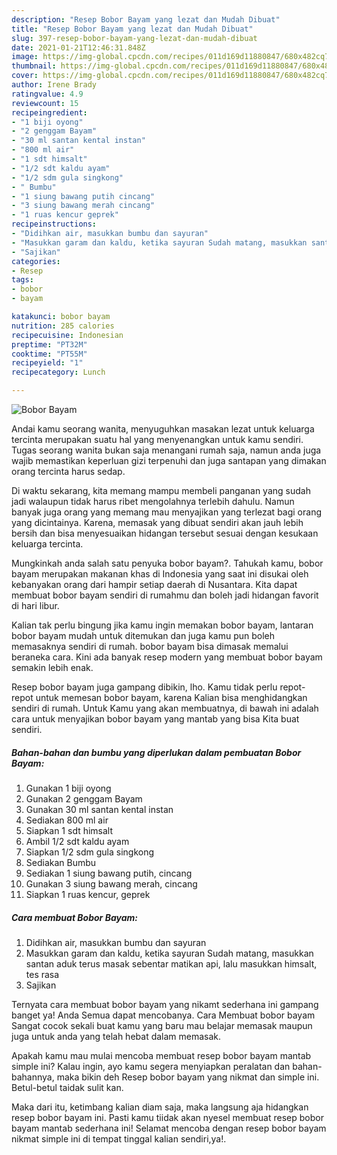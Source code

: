 ```yaml
---
description: "Resep Bobor Bayam yang lezat dan Mudah Dibuat"
title: "Resep Bobor Bayam yang lezat dan Mudah Dibuat"
slug: 397-resep-bobor-bayam-yang-lezat-dan-mudah-dibuat
date: 2021-01-21T12:46:31.848Z
image: https://img-global.cpcdn.com/recipes/011d169d11880847/680x482cq70/bobor-bayam-foto-resep-utama.jpg
thumbnail: https://img-global.cpcdn.com/recipes/011d169d11880847/680x482cq70/bobor-bayam-foto-resep-utama.jpg
cover: https://img-global.cpcdn.com/recipes/011d169d11880847/680x482cq70/bobor-bayam-foto-resep-utama.jpg
author: Irene Brady
ratingvalue: 4.9
reviewcount: 15
recipeingredient:
- "1 biji oyong"
- "2 genggam Bayam"
- "30 ml santan kental instan"
- "800 ml air"
- "1 sdt himsalt"
- "1/2 sdt kaldu ayam"
- "1/2 sdm gula singkong"
- " Bumbu"
- "1 siung bawang putih cincang"
- "3 siung bawang merah cincang"
- "1 ruas kencur geprek"
recipeinstructions:
- "Didihkan air, masukkan bumbu dan sayuran"
- "Masukkan garam dan kaldu, ketika sayuran Sudah matang, masukkan santan aduk terus masak sebentar matikan api, lalu masukkan himsalt, tes rasa"
- "Sajikan"
categories:
- Resep
tags:
- bobor
- bayam

katakunci: bobor bayam 
nutrition: 285 calories
recipecuisine: Indonesian
preptime: "PT32M"
cooktime: "PT55M"
recipeyield: "1"
recipecategory: Lunch

---
```



![Bobor Bayam](https://img-global.cpcdn.com/recipes/011d169d11880847/680x482cq70/bobor-bayam-foto-resep-utama.jpg)

Andai kamu seorang wanita, menyuguhkan masakan lezat untuk keluarga tercinta merupakan suatu hal yang menyenangkan untuk kamu sendiri. Tugas seorang  wanita bukan saja menangani rumah saja, namun anda juga wajib memastikan keperluan gizi terpenuhi dan juga santapan yang dimakan orang tercinta harus sedap.

Di waktu  sekarang, kita memang mampu membeli panganan yang sudah jadi walaupun tidak harus ribet mengolahnya terlebih dahulu. Namun banyak juga orang yang memang mau menyajikan yang terlezat bagi orang yang dicintainya. Karena, memasak yang dibuat sendiri akan jauh lebih bersih dan bisa menyesuaikan hidangan tersebut sesuai dengan kesukaan keluarga tercinta. 



Mungkinkah anda salah satu penyuka bobor bayam?. Tahukah kamu, bobor bayam merupakan makanan khas di Indonesia yang saat ini disukai oleh kebanyakan orang dari hampir setiap daerah di Nusantara. Kita dapat membuat bobor bayam sendiri di rumahmu dan boleh jadi hidangan favorit di hari libur.

Kalian tak perlu bingung jika kamu ingin memakan bobor bayam, lantaran bobor bayam mudah untuk ditemukan dan juga kamu pun boleh memasaknya sendiri di rumah. bobor bayam bisa dimasak memalui beraneka cara. Kini ada banyak resep modern yang membuat bobor bayam semakin lebih enak.

Resep bobor bayam juga gampang dibikin, lho. Kamu tidak perlu repot-repot untuk memesan bobor bayam, karena Kalian bisa menghidangkan sendiri di rumah. Untuk Kamu yang akan membuatnya, di bawah ini adalah cara untuk menyajikan bobor bayam yang mantab yang bisa Kita buat sendiri.

<!--inarticleads1-->

##### Bahan-bahan dan bumbu yang diperlukan dalam pembuatan Bobor Bayam:

1. Gunakan 1 biji oyong
1. Gunakan 2 genggam Bayam
1. Gunakan 30 ml santan kental instan
1. Sediakan 800 ml air
1. Siapkan 1 sdt himsalt
1. Ambil 1/2 sdt kaldu ayam
1. Siapkan 1/2 sdm gula singkong
1. Sediakan  Bumbu
1. Sediakan 1 siung bawang putih, cincang
1. Gunakan 3 siung bawang merah, cincang
1. Siapkan 1 ruas kencur, geprek




<!--inarticleads2-->

##### Cara membuat Bobor Bayam:

1. Didihkan air, masukkan bumbu dan sayuran
1. Masukkan garam dan kaldu, ketika sayuran Sudah matang, masukkan santan aduk terus masak sebentar matikan api, lalu masukkan himsalt, tes rasa
1. Sajikan




Ternyata cara membuat bobor bayam yang nikamt sederhana ini gampang banget ya! Anda Semua dapat mencobanya. Cara Membuat bobor bayam Sangat cocok sekali buat kamu yang baru mau belajar memasak maupun juga untuk anda yang telah hebat dalam memasak.

Apakah kamu mau mulai mencoba membuat resep bobor bayam mantab simple ini? Kalau ingin, ayo kamu segera menyiapkan peralatan dan bahan-bahannya, maka bikin deh Resep bobor bayam yang nikmat dan simple ini. Betul-betul taidak sulit kan. 

Maka dari itu, ketimbang kalian diam saja, maka langsung aja hidangkan resep bobor bayam ini. Pasti kamu tiidak akan nyesel membuat resep bobor bayam mantab sederhana ini! Selamat mencoba dengan resep bobor bayam nikmat simple ini di tempat tinggal kalian sendiri,ya!.

